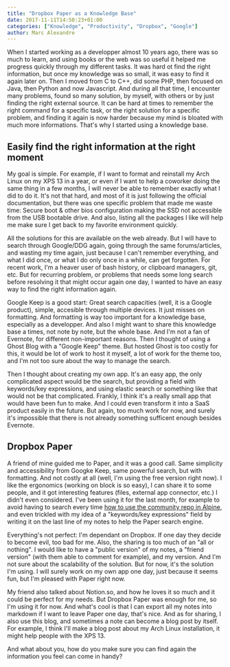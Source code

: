 ```yaml
---
title: "Dropbox Paper as a Knowledge Base"
date: 2017-11-11T14:50:23+01:00
categories: ["Knowledge", "Productivity", "Dropbox", "Google"]
author: Marc Alexandre
---
```


When I started working as a developper almost 10 years ago, there was so much to learn, and using books or the web was so useful it helped me progress quickly through my different tasks. It was hard ot find the right information, but once my knowledge was so small, it was easy to find it again later on. Then I moved from C to C++, did some PHP, then focused on Java, then Python and now Javascript. And during all that time, I encounter many problems, found so many solution, by myself, with others or by just finding the right external source. It can be hard at times to remember the right command for a specific task, or the right solution for a specific problem, and finding it again is now harder because my mind is bloated with much more informations. That's why I started using a knowledge base.

## Easily find the right information at the right moment

My goal is simple. For example, if I want to format and reinstall my Arch Linux on my XPS 13 in a year, or even if I want to help a coworker doing the same thing in a few months, I will never be able to remember exactly what I did to do it. It's not that hard, and most of it is just following the official documentation, but there was one specific problem that made me waste time: Secure boot & other bios configuration making the SSD not accessible from the USB bootable drive. And also, listing all the packages I like will help me make sure I get back to my favorite environment quickly.

All the solutions for this are available on the web already. But I will have to search through Google/DDG again, going through the same forums/articles, and wasting my time again, just because I can't remember everything, and what I did once, or what I do only once in a while, can get forgotten. For recent work, I'm a heaver user of bash history, or clipboard managers, git, etc. But for recurring problem, or problems that needs some long search before resolving it that might occur again one day, I wanted to have an easy way to find the right information again.

Google Keep is a good start: Great search capacities (well, it is a Google product), simple, accesible through multiple devices. It just misses on formatting. And formatting is way too important for a knowledge base, especially as a developper. And also I might want to share this knowledge base a times, not note by note, but the whole base. And I'm not a fan of Evernote, for different non-important reasons. Then I thought of using a Ghost Blog with a "Google Keep" theme. But hosted Ghost is too costly for this, it would be lot of work to host it myself, a lot of work for the theme too, and I'm not too sure about the way to manage the search.

Then I thought about creating my own app. It's an easy app, the only complicated aspect would be the search, but providing a field with keywords/key expressions, and using elastic search or something like that would not be that complicated. Frankly, I think it's a really small app that would have been fun to make. And I could even transform it into a SaaS product easily in the future. But again, too much work for now, and surely it's impossible that there is not already something sufficent enough besides Evernote.

## Dropbox Paper

A friend of mine guided me to Paper, and it was a good call. Same simplicity and accessibility from Googke Keep, same powerful search, but with formatting. And not costly at all (well, I'm using the free version right now). I like the ergonomics (working on block is so easy), I can share it to some people, and it got interesting features (files, external app connector, etc.) I didn't even considered. I've been using it for the last month, for example to avoid having to search every time [how to use the community repo in Alpine](https://paper.dropbox.com/doc/Alpine-Add-package-form-edge-hsdKUqhs19jhmwKZxipO1?_tk=share_copylink), and even trickled with my idea of a "keywords/key expressions" field by writing it on the last line of my notes to help the Paper search engine.

Everything's not perfect: I'm dependant on Dropbox. If one day they decide to become evil, too bad for me. Also, the sharing is too much of an "all or nothing". I would like to have a "public version" of my notes, a "friend version" (with them able to comment for example), and my version. And I'm not sure about the scalability of the solution. But for now, it's the solution I'm using. I will surely work on my own app one day, just because it seems fun, but I'm pleased with Paper right now.

My friend also talked about Notion.so, and how he loves it so much and it could be perfect for my needs. But Dropbox Paper was enough for me, so I'm using it for now. And what's cool is that I can export all my notes into markdown if I want to leave Paper one day, that's nice. And as for sharing, I also use this blog, and sometimes a note can become a blog post by itself. For example, I think I'll make a blog post about my Arch Linux installation, it might help people with the XPS 13.

And what about you, how do you make sure you can find again the information you feel can come in handy?
